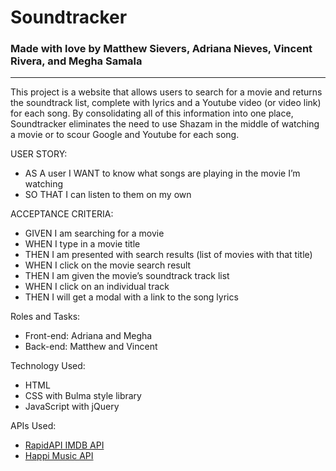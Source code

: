 # Soundtracker
### Made with love by Matthew Sievers, Adriana Nieves, Vincent Rivera, and Megha Samala
---

This project is a website that allows users to search for a movie and returns the soundtrack list, complete with lyrics and a Youtube video (or video link) for each song. By consolidating all of this information into one place, Soundtracker eliminates the need to use Shazam in the middle of watching a movie or to scour Google and Youtube for each song.

USER STORY:
- AS A user I WANT to know what songs are playing in the movie I’m watching
- SO THAT I can listen to them on my own

ACCEPTANCE CRITERIA:
- GIVEN I am searching for a movie
- WHEN I type in a movie title
- THEN I am presented with search results (list of movies with that title)
- WHEN I click on the movie search result
- THEN I am given the movie’s soundtrack track list
- WHEN I click on an individual track
- THEN I will get a modal with a link to the song lyrics

Roles and Tasks:
- Front-end: Adriana and Megha
- Back-end: Matthew and Vincent

Technology Used:
- HTML
- CSS with Bulma style library
- JavaScript with jQuery

APIs Used:
- [RapidAPI IMDB API](https://rapidapi.com/apidojo/api/imdb8) 
- [Happi Music API](https://happi.dev/docs/music)
